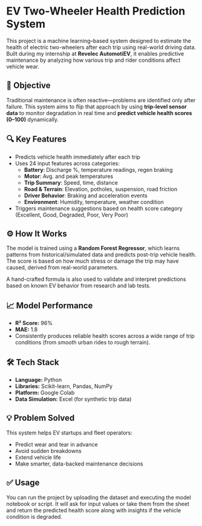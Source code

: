 # EV Two-Wheeler Health Prediction System

This project is a machine learning–based system designed to estimate the health of electric two-wheelers after each trip using real-world driving data. Built during my internship at **Revelec AutomotiEV**, it enables predictive maintenance by analyzing how various trip and rider conditions affect vehicle wear.

## 📌 Objective

Traditional maintenance is often reactive—problems are identified only after failure. This system aims to flip that approach by using **trip-level sensor data** to monitor degradation in real time and **predict vehicle health scores (0–100)** dynamically.

## 🔍 Key Features

- Predicts vehicle health immediately after each trip
- Uses 24 input features across categories:
  - **Battery**: Discharge %, temperature readings, regen braking
  - **Motor**: Avg. and peak temperatures
  - **Trip Summary**: Speed, time, distance
  - **Road & Terrain**: Elevation, potholes, suspension, road friction
  - **Driver Behavior**: Braking and acceleration events
  - **Environment**: Humidity, temperature, weather condition
- Triggers maintenance suggestions based on health score category (Excellent, Good, Degraded, Poor, Very Poor)

## ⚙️ How It Works

The model is trained using a **Random Forest Regressor**, which learns patterns from historical/simulated data and predicts post-trip vehicle health. The score is based on how much stress or damage the trip may have caused, derived from real-world parameters.

A hand-crafted formula is also used to validate and interpret predictions based on known EV behavior from research and lab tests.

## 📈 Model Performance

- **R² Score:** 96%
- **MAE:** 1.8
- Consistently produces reliable health scores across a wide range of trip conditions (from smooth urban rides to rough terrain).

## 🛠 Tech Stack

- **Language:** Python  
- **Libraries:** Scikit-learn, Pandas, NumPy  
- **Platform:** Google Colab  
- **Data Simulation:** Excel (for synthetic trip data)



## 💡 Problem Solved

This system helps EV startups and fleet operators:
- Predict wear and tear in advance
- Avoid sudden breakdowns
- Extend vehicle life
- Make smarter, data-backed maintenance decisions

## ✅ Usage

You can run the project by uploading the dataset and executing the model notebook or script. It will ask for input values or take them from the sheet and return the predicted health score along with insights if the vehicle condition is degraded.




